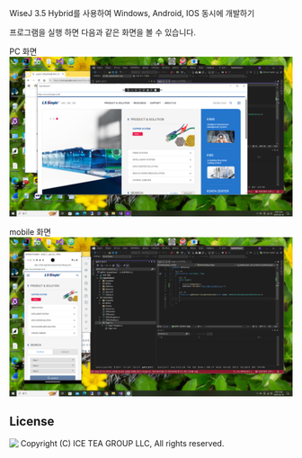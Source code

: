 WiseJ 3.5 Hybrid를 사용하여 Windows, Android, IOS 동시에 개발하기

프로그램을 실행 하면 다음과 같은 화면을 볼 수 있습니다.

PC 화면
![poster](./img1.png)

mobile 화면 
![poster](./img2.png)

License
-------
<img src="http://iceteagroup.com/wp-content/uploads/2017/01/Square-64x64-trasp.png" height="20" align="top"> Copyright (C) ICE TEA GROUP LLC, All rights reserved.

